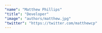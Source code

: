 ```yaml
---
"name": "Matthew Phillips"
"title": "Developer"
"image": "authors/matthew.jpg"
"twitter": "https://twitter.com/matthewcp"
---
```

